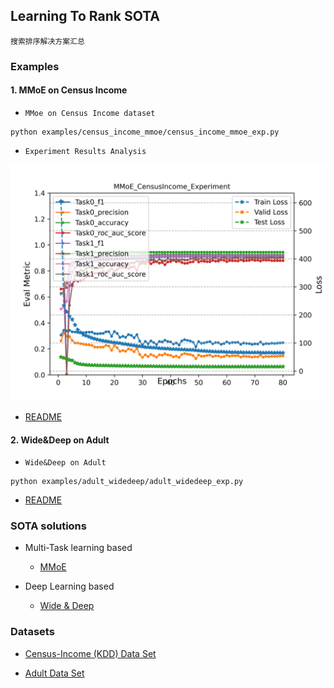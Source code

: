 ## Learning To Rank SOTA

`搜索排序解决方案汇总`

### Examples

####  1. MMoE on Census Income

- `MMoe on Census Income dataset`

```angular2html
python examples/census_income_mmoe/census_income_mmoe_exp.py
```

- `Experiment Results Analysis`

![avatar](./examples/census_income_mmoe/results/Model_LR0.0001_Batch1024_LossBCELoss/MMoE_CensusIncome_Experiment.png)

- [README](./examples/census_income_mmoe/README.md)

#### 2. Wide&Deep on Adult 

- `Wide&Deep on Adult`

```angular2html
python examples/adult_widedeep/adult_widedeep_exp.py
```

- [README](./examples/adult_widedeep/README.md)


### SOTA solutions

- Multi-Task learning based

  * [MMoE](https://www.kdd.org/kdd2018/accepted-papers/view/modeling-task-relationships-in-multi-task-learning-with-multi-gate-mixture-) 

- Deep Learning based

  * [Wide & Deep]()

### Datasets

- [Census-Income (KDD) Data Set](http://archive.ics.uci.edu/ml/datasets/Census-Income+(KDD))

- [Adult Data Set](https://archive.ics.uci.edu/ml/datasets/adult)




